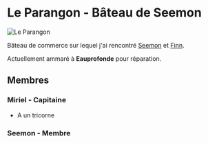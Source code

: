 # Le Parangon - Bâteau de Seemon
![Le Parangon](../.../_images/bateau.webp)

Bâteau de commerce sur lequel j'ai rencontré [Seemon](../PERSONNAGES/Seemon.md) et [Finn](../PERSONNAGES/Finn.md).

Actuellement ammaré à **Eauprofonde** pour réparation.

## Membres

### Miriel - Capitaine
* A un tricorne

### Seemon - Membre